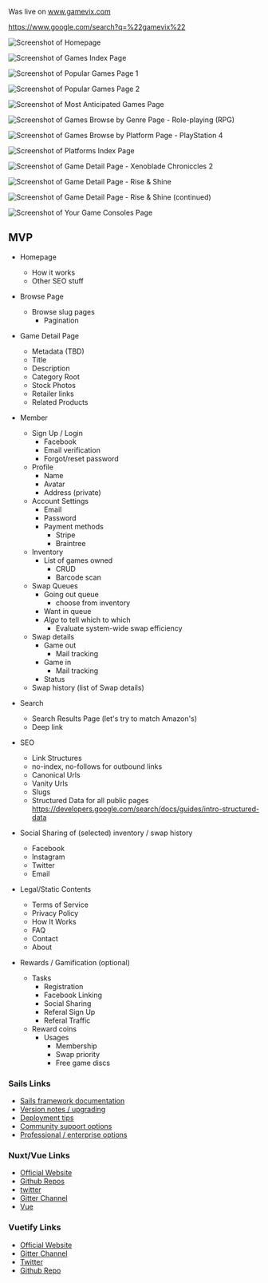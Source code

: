 Was live on www.gamevix.com

https://www.google.com/search?q=%22gamevix%22

![Screenshot of Homepage](./screenshots/0.png)

![Screenshot of Games Index Page](./screenshots/1.png)

![Screenshot of Popular Games Page 1](./screenshots/2.png)

![Screenshot of Popular Games Page 2](./screenshots/3.png)

![Screenshot of Most Anticipated Games Page](./screenshots/4.jpg)

![Screenshot of Games Browse by Genre Page - Role-playing (RPG)](./screenshots/5.png)

![Screenshot of Games Browse by Platform Page - PlayStation 4](./screenshots/6.png)

![Screenshot of Platforms Index Page](./screenshots/7.png)

![Screenshot of Game Detail Page - Xenoblade Chroniccles 2](./screenshots/8.png)

![Screenshot of Game Detail Page - Rise & Shine](./screenshots/9.png)

![Screenshot of Game Detail Page - Rise & Shine (continued)](./screenshots/10.png)

![Screenshot of Your Game Consoles Page](./screenshots/11.png)

## MVP
- Homepage
  - How it works
  - Other SEO stuff
- Browse Page
  - Browse slug pages
    - Pagination
- Game Detail Page
  - Metadata (TBD)
   - Title
   - Description  
   - Category Root
   - Stock Photos
   - Retailer links
   - Related Products
- Member
  - Sign Up / Login
    - Facebook
    - Email verification
    - Forgot/reset password
  - Profile
    - Name
    - Avatar
    - Address (private)
  - Account Settings
    - Email
    - Password
    - Payment methods
      - Stripe
      - Braintree
  - Inventory
    - List of games owned
      - CRUD
      - Barcode scan
  - Swap Queues
    - Going out queue
      - choose from inventory
    - Want in queue
    - *Algo* to tell which to which
      - Evaluate system-wide swap efficiency
  - Swap details
    - Game out
      - Mail tracking
    - Game in
      - Mail tracking
    - Status
  - Swap history (list of Swap details)
- Search
  - Search Results Page (let's try to match Amazon's)
  - Deep link
- SEO
  - Link Structures
  - no-index, no-follows for outbound links
  - Canonical Urls
  - Vanity Urls
  - Slugs
  - Structured Data for all public pages https://developers.google.com/search/docs/guides/intro-structured-data
- Social Sharing of (selected) inventory / swap history
  - Facebook
  - Instagram
  - Twitter
  - Email
- Legal/Static Contents
  - Terms of Service
  - Privacy Policy
  - How It Works
  - FAQ
  - Contact
  - About
  
- Rewards / Gamification (optional)
  - Tasks
    - Registration
    - Facebook Linking
    - Social Sharing
    - Referal Sign Up
    - Referal Traffic
  - Reward coins
    - Usages
      - Membership
      - Swap priority
      - Free game discs

### Sails Links

+ [Sails framework documentation](https://sailsjs.com/documentation)
+ [Version notes / upgrading](https://sailsjs.com/documentation/upgrading)
+ [Deployment tips](https://sailsjs.com/documentation/concepts/deployment)
+ [Community support options](https://sailsjs.com/support)
+ [Professional / enterprise options](https://sailsjs.com/studio)

### Nuxt/Vue Links
- [Official Website](https://nuxtjs.org/)
- [Github Repos](https://github.com/nuxt)
- [twitter](https://twitter.com/nuxt_js)
- [Gitter Channel](https://gitter.im/nuxt/nuxt.js)
- [Vue](https://vuejs.org/)

### Vuetify Links
- [Official Website](https://vuetifyjs.com/)
- [Gitter Channel](https://gitter.im/vuetifyjs/Lobby/~chat#)
- [Twitter](https://twitter.com/vuetifyjs)
- [Github Repo](https://github.com/vuetifyjs/vuetify)
